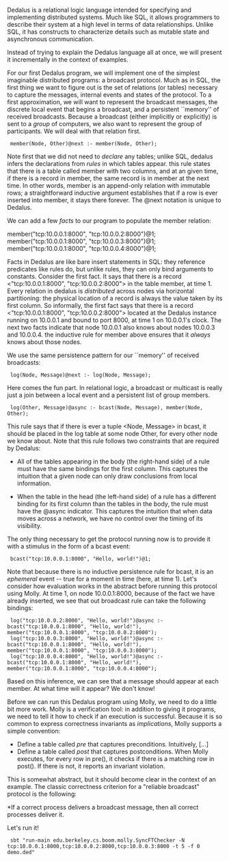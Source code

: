 Dedalus is a relational logic language intended for specifying and implementing distributed systems.
Much like SQL, it allows programmers to describe their system at a high level in terms of data relationships.
Unlike SQL, it has constructs to characterize details such as mutable state and asynchronous communication.

Instead of trying to explain the Dedalus language all at once, we will present it incrementally in the context of
examples.

For our first Dedalus program, we will implement one of the simplest imaginable distributed programs: a broadcast protocol.
Much as in SQL, the first thing we want to figure out is the set of relations (or tables) necessary to capture the
messages, internal events and states of the protocol.  To a first approximation, we will want to represent the broadcast messages,
the discrete local event that begins a broadcast, and a persistent ``memory'' of received broadcasts.  Because a broadcast
(either implicitly or explicitly) is sent to a *group* of computers, we also want to represent the group of participants.
We will deal with that relation first.

     member(Node, Other)@next :- member(Node, Other);

Note first that we did not need to *declare* any tables; unlike SQL, dedalus infers the declarations from *rules* in which tables appear.
this rule states that there is a table called member with two columns, and at an given time, if there is a record in member, the same record
is in member at the next time.  In other words, member is an append-only relation with immutable rows; a straightforward
inductive argument establishes that if a row is ever inserted into member, it stays there forever.  The @next notation is unique to Dedalus.


We can add a few *facts* to our program to populate the member relation:

member("tcp:10.0.0.1:8000", "tcp:10.0.0.2:8000")@1;
member("tcp:10.0.0.1:8000", "tcp:10.0.0.3:8000")@1;
member("tcp:10.0.0.1:8000", "tcp:10.0.0.4:8000")@1;

Facts in Dedalus are like bare insert statements in SQL: they reference predicates like rules do, but unlike rules,
they can only bind arguments to constants.  Consider the first fact.  It says that there is a record <"tcp:10.0.0.1:8000", "tcp:10.0.0.2:8000">
in the table member, at time 1.  Every relation in dedalus is *distributed* across nodes via horizontal partitioning:
the physical location of a record is always the value taken by its first column.  So informally, the first fact says that
there is a record <"tcp:10.0.0.1:8000", "tcp:10.0.0.2:8000"> located at the Dedalus instance running on 10.0.0.1 and bound to port 8000,
at time 1 on 10.0.0.1's clock.  The next two facts indicate that node 10.0.0.1 also knows about nodes 10.0.0.3 and 10.0.0.4.
the inductive rule for member above ensures that it *always* knows about those nodes.


We use the same persistence pattern for our ``memory'' of received broadcasts:

     log(Node, Message)@next :- log(Node, Message);

Here comes the fun part.  In relational logic, a broadcast or multicast is really just a join between a local event and a persistent
list of group members.

     log(Other, Message)@async :- bcast(Node, Message), member(Node, Other);

This rule says that if there is ever a tuple <Node, Message> in bcast, it should be placed in the log table at some node Other, for every
other node we know about.  Note that this rule follows two constraints that are required by Dedalus:

 * All of the tables appearing in the body (the right-hand side) of a rule must have the same bindings for the first column.  This captures the intuition that a given node can only draw conclusions from local information.

 * When the table in the head (the left-hand side) of a rule has a different binding for its first column than the tables in the body, the rule must have the @async indicator.  This captures the intuition that when data moves across a network, we have no control over the timing of its visibility.

The only thing necessary to get the protocol running now is to provide it with a stimulus in the form of a bcast event:

     bcast("tcp:10.0.0.1:8000", "Hello, world!")@1;

Note that because there is no inductive persistence rule for bcast, it is an *ephemeral* event -- true for a moment in time (here, at time 1).
Let's consider how evaluation works in the abstract before running this protocol using Molly.  At time 1, on node 10.0.0.1:8000,
because of the fact we have already inserted, we see that out broadcast rule can take the following bindings:

     log("tcp:10.0.0.2:8000", "Hello, world!")@async :- bcast("tcp:10.0.0.1:8000", "Hello, world!"), member("tcp:10.0.0.1:8000", "tcp:10.0.0.2:8000");
     log("tcp:10.0.0.3:8000", "Hello, world!")@async :- bcast("tcp:10.0.0.1:8000", "Hello, world!"), member("tcp:10.0.0.1:8000", "tcp:10.0.0.3:8000");
     log("tcp:10.0.0.4:8000", "Hello, world!")@async :- bcast("tcp:10.0.0.1:8000", "Hello, world!"), member("tcp:10.0.0.1:8000", "tcp:10.0.0.4:8000");

Based on this inference, we can see that a message should appear at each member.  At what time will it appear?  We don't know!



Before we can run this Dedalus program using Molly, we need to do a little bit more work.  Molly is a verification tool: in addition
to giving it programs, we need to tell it how to check if an execution is successful.  Because it is so common to express correctness
invariants as *implications*, Molly supports a simple convention:

 * Define a table called *pre* that captures preconditions.  Intuitively, [...]
 * Define a table called *post* that captures postconditions.  When Molly executes, for every row in pre(), it checks if there is a matching row in post().  If there is not, it reports an invariant violation.

This is somewhat abstract, but it should become clear in the context of an example.  The classic correctness criterion for a "reliable broadcast" protocol is the following:

*If a correct process delivers a broadcast message, then all correct processes deliver it.



Let's run it!

     sbt "run-main edu.berkeley.cs.boom.molly.SyncFTChecker -N tcp:10.0.0.1:8000,tcp:10.0.0.2:8000,tcp:10.0.0.3:8000 -t 5 -f 0 demo.ded"

